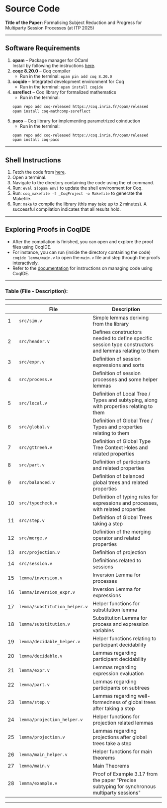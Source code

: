 
# Source Code

**Title of the Paper:** Formalising Subject Reduction and Progress for Multiparty Session Processes (at ITP 2025)

---

## Software Requirements

1. **opam** – Package manager for OCaml  
   Install by following the instructions [here](https://opam.ocaml.org/doc/1.1/Quick_Install.html).
2. **coqc 8.20.0** – Coq compiler  
    - Run in the terminal: `opam pin add coq 8.20.0`
3. **coqide** – Integrated development environment for Coq <br>
    - Run in the terminal: `opam install coqide`
4. **ssreflect** – Coq library for formalized mathematics <br>
    - Run in the terminal:
    ```bash
    opam repo add coq-released https://coq.inria.fr/opam/released
    opam install coq-mathcomp-ssreflect
5. **paco** – Coq library for implementing parametrized coinduction <br>
    - Run in the terminal:
    ```bash
    opam repo add coq-released https://coq.inria.fr/opam/released 
    opam install coq-paco

---

## Shell Instructions

1. Fetch the code from [here](https://github.com/Apiros3/smpst-sr-smer).
2. Open a terminal.
3. Navigate to the directory containing the code using the `cd` command.
4. Run: `eval $(opam env)` to update the shell environment for Coq.
5. Run: `coq_makefile -f _CoqProject -o Makefile` to generate the Makefile.
6. Run: `make` to compile the library (this may take up to 2 minutes). A successful compilation indicates that all results hold.

---

## Exploring Proofs in CoqIDE
- After the compilation is finished, you can open and explore the proof files using CoqIDE. 
- For instance, you can run (inside the directory containing the code) `coqide lemma/main.v` to open the `main.v` file and step through the proofs interactively.
- Refer to the [documentation](https://coq.inria.fr/doc/V8.18.0/refman/practical-tools/coqide.html) for instructions on managing code using CoqIDE.

---

### Table (File - Description):

---

| | File    | Description |
| -------- | -------- | ------- |
| 1 | `src/sim.v` | Simple lemmas deriving from the library |
| 2 | `src/header.v` | Defines constructors needed to define specific session type constructors and lemmas relating to them |
| 3 | `src/expr.v` | Definition of session expressions and sorts | 
| 4 | `src/process.v` | Definition of session processes and some helper lemmas |
| 5 | `src/local.v` | Definition of Local Tree / Types and subtyping, along with properties relating to them | 
| 6 | `src/global.v` | Definition of Global Tree / Types and properties relating to them |
| 7 | `src/gttreeh.v` | Definition of Global Type Tree Context Holes and related properties | 
| 8 | `src/part.v` | Definition of participants and related properties |
| 9 | `src/balanced.v` | Definition of balanced global trees and related properties | 
| 10 | `src/typecheck.v` | Definition of typing rules for expressions and processes, with related properties |
| 11 | `src/step.v` | Definition of Global Trees taking a step |
| 12 | `src/merge.v` | Definition of the merging operator and related properties |
| 13 | `src/projection.v` | Definition of projection |
| 14 | `src/session.v` | Definitions related to sessions |
| 15 | `lemma/inversion.v` | Inversion Lemma for processes |
| 16 | `lemma/inversion_expr.v` | Inversion Lemma for expressions |
| 17 | `lemma/substitution_helper.v` | Helper functions for substitution lemma |
| 18 | `lemma/substitution.v` | Substitution Lemma for process and expression variables |
| 19 | `lemma/decidable_helper.v` | Helper functions relating to participant decidability |
| 20 | `lemma/decidable.v` | Lemmas regarding participant decidability |
| 21 | `lemma/expr.v` | Lemmas regarding expression evaluation |
| 22 | `lemma/part.v` | Lemmas regarding participants on subtrees |
| 23 | `lemma/step.v` | Lemmas regarding well-formedness of global trees after taking a step |
| 24 | `lemma/projection_helper.v` | Helper functions for projection related lemmas |
| 25 | `lemma/projection.v` | Lemmas regarding projections after global trees take a step | 
| 26 | `lemma/main_helper.v` | Helper functions for main theorems |
| 27 | `lemma/main.v` | Main Theorems |
| 28 | `lemma/example.v` | Proof of Example 3.17 from the paper "Precise subtyping for synchronous multiparty sessions" |

---
